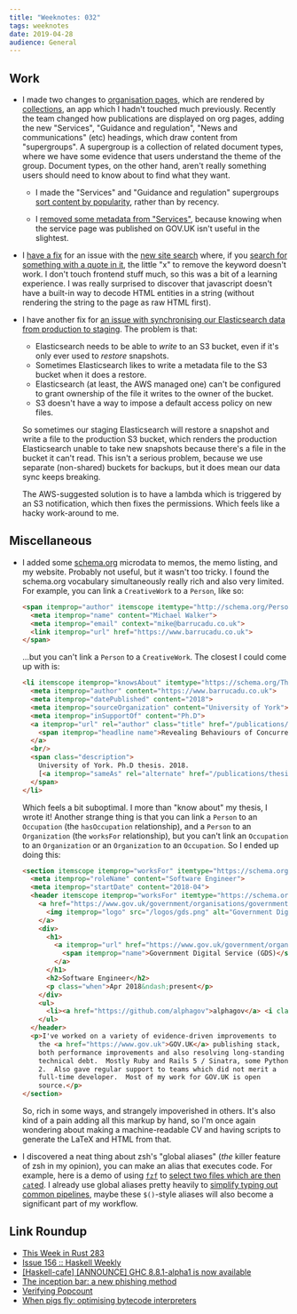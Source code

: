 ```yaml
---
title: "Weeknotes: 032"
tags: weeknotes
date: 2019-04-28
audience: General
---
```


## Work

- I made two changes to [organisation pages][], which are rendered by
  [collections][], an app which I hadn't touched much previously.
  Recently the team changed how publications are displayed on org
  pages, adding the new "Services", "Guidance and regulation", "News
  and communications" (etc) headings, which draw content from
  "supergroups".  A supergroup is a collection of related document
  types, where we have some evidence that users understand the theme
  of the group.  Document types, on the other hand, aren't really
  something users should need to know about to find what they want.

  - I made the "Services" and "Guidance and regulation" supergroups
    [sort content by popularity][], rather than by recency.

  - I [removed some metadata from "Services"][], because knowing when
    the service page was published on GOV.UK isn't useful in the
    slightest.

- I [have a fix][] for an issue with the [new site search][] where, if
  you [search for something with a quote in it][], the little "x" to
  remove the keyword doesn't work.  I don't touch frontend stuff much,
  so this was a bit of a learning experience.  I was really surprised
  to discover that javascript doesn't have a built-in way to decode
  HTML entities in a string (without rendering the string to the page
  as raw HTML first).

- I have another fix for [an issue with synchronising our
  Elasticsearch data from production to staging][].  The problem is
  that:

  - Elasticsearch needs to be able to *write* to an S3 bucket, even if
    it's only ever used to *restore* snapshots.
  - Sometimes Elasticsearch likes to write a metadata file to the S3
    bucket when it does a restore.
  - Elasticsearch (at least, the AWS managed one) can't be configured
    to grant ownership of the file it writes to the owner of the
    bucket.
  - S3 doesn't have a way to impose a default access policy on new
    files.

  So sometimes our staging Elasticsearch will restore a snapshot and
  write a file to the production S3 bucket, which renders the
  production Elasticsearch unable to take new snapshots because
  there's a file in the bucket it can't read.  This isn't a serious
  problem, because we use separate (non-shared) buckets for backups,
  but it does mean our data sync keeps breaking.

  The AWS-suggested solution is to have a lambda which is triggered by
  an S3 notification, which then fixes the permissions.  Which feels
  like a hacky work-around to me.

[organisation pages]: https://www.gov.uk/government/organisations/hm-revenue-customs
[collections]: https://github.com/alphagov/collections
[supergroup finders]: https://www.gov.uk/search/services?organisations%5B%5D=hm-revenue-customs&parent=hm-revenue-customs
[sort content by popularity]: https://github.com/alphagov/collections/pull/1095
[removed some metadata from "Services"]: https://github.com/alphagov/collections/pull/1096
[new site search]: https://www.gov.uk/search/all
[search for something with a quote in it]: https://www.gov.uk/search/all?parent=&keywords=%22brexit%22&level_one_taxon=&manual=&public_timestamp%5Bfrom%5D=&public_timestamp%5Bto%5D=&order=relevance
[have a fix]: https://github.com/alphagov/finder-frontend/pull/1067
[an issue with synchronising our Elasticsearch data from production to staging]: https://github.com/alphagov/govuk-aws/pull/902

## Miscellaneous

- I added some [schema.org][] microdata to memos, the memo listing,
  and my website.  Probably not useful, but it wasn't too tricky.  I
  found the schema.org vocabulary simultaneously really rich and also
  very limited.  For example, you can link a `CreativeWork` to a
  `Person`, like so:

  ```html
  <span itemprop="author" itemscope itemtype="http://schema.org/Person" style="display: none">
    <meta itemprop="name" content="Michael Walker">
    <meta itemprop="email" context="mike@barrucadu.co.uk">
    <link itemprop="url" href="https://www.barrucadu.co.uk">
  </span>
  ```

  ...but you can't link a `Person` to a `CreativeWork`.  The closest I
  could come up with is:

  ```html
  <li itemscope itemprop="knowsAbout" itemtype="https://schema.org/Thesis">
    <meta itemprop="author" content="https://www.barrucadu.co.uk">
    <meta itemprop="datePublished" content="2018">
    <meta itemprop="sourceOrganization" content="University of York">
    <meta itemprop="inSupportOf" content="Ph.D">
    <a itemprop="url" rel="author" class="title" href="/publications/thesis.pdf">
      <span itemprop="headline name">Revealing Behaviours of Concurrent Functional Programs by Systematic Testing</span>
    </a>
    <br/>
    <span class="description">
      University of York. Ph.D thesis. 2018.
      [<a itemprop="sameAs" rel="alternate" href="/publications/thesis.bib">bib</a>]
    </span>
  </li>
  ```

  Which feels a bit suboptimal.  I more than "know about" my thesis, I
  wrote it!  Another strange thing is that you can link a `Person` to
  an `Occupation` (the `hasOccupation` relationship), and a `Person`
  to an `Organization` (the `worksFor` relationship), but you can't
  link an `Occupation` to an `Organization` or an `Organization` to an
  `Occupation`.  So I ended up doing this:

  ```html
  <section itemscope itemprop="worksFor" itemtype="https://schema.org/EmployeeRole" class="experience">
    <meta itemprop="roleName" content="Software Engineer">
    <meta itemprop="startDate" content="2018-04">
    <header itemscope itemprop="worksFor" itemtype="https://schema.org/Organization">
      <a href="https://www.gov.uk/government/organisations/government-digital-service">
        <img itemprop="logo" src="/logos/gds.png" alt="Government Digital Service (GDS)">
      </a>
      <div>
        <h1>
          <a itemprop="url" href="https://www.gov.uk/government/organisations/government-digital-service">
            <span itemprop="name">Government Digital Service (GDS)</span>
          </a>
        </h1>
        <h2>Software Engineer</h2>
        <p class="when">Apr 2018&ndash;present</p>
      </div>
      <ul>
        <li><a href="https://github.com/alphagov">alphagov</a> <i class="fa fa-github"></i>
      </ul>
    </header>
    <p>I've worked on a variety of evidence-driven improvements to
      the <a href="https://www.gov.uk">GOV.UK</a> publishing stack,
      both performance improvements and also resolving long-standing
      technical debt.  Mostly Ruby and Rails 5 / Sinatra, some Python
      2.  Also gave regular support to teams which did not merit a
      full-time developer.  Most of my work for GOV.UK is open
      source.</p>
  </section>
  ```

  So, rich in some ways, and strangely impoverished in others.  It's
  also kind of a pain adding all this markup by hand, so I'm once
  again wondering about making a machine-readable CV and having
  scripts to generate the LaTeX and HTML from that.

- I discovered a neat thing about zsh's "global aliases" (*the* killer
  feature of zsh in my opinion), you can make an alias that executes
  code.  For example, here is a demo of using [`fzf`][] to [select two
  files which are then `cat`ed][].  I already use global aliases
  pretty heavily to [simplify typing out common pipelines][], maybe
  these `$()`-style aliases will also become a significant part of my
  workflow.

[schema.org]: https://schema.org/
[`fzf`]: https://github.com/junegunn/fzf
[select two files which are then `cat`ed]: https://asciinema.org/a/243030
[simplify typing out common pipelines]: https://github.com/barrucadu/dotfiles/blob/c004c3c3b93222be64e7c559d06aab5d48267a35/zsh/.zsh/11-aliases#L15-L24

## Link Roundup

- [This Week in Rust 283](https://this-week-in-rust.org/blog/2019/04/23/this-week-in-rust-283/)
- [Issue 156 :: Haskell Weekly](https://haskellweekly.news/issues/156.html)
- [[Haskell-cafe] [ANNOUNCE] GHC 8.8.1-alpha1 is now available](https://mail.haskell.org/pipermail/haskell-cafe/2019-April/131029.html)
- [The inception bar: a new phishing method](https://jameshfisher.com/2019/04/27/the-inception-bar-a-new-phishing-method/)
- [Verifying Popcount](https://blog.regehr.org/archives/1667)
- [When pigs fly: optimising bytecode interpreters](https://badootech.badoo.com/when-pigs-fly-optimising-bytecode-interpreters-f64fb6bfa20f)
